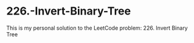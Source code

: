 # 226.-Invert-Binary-Tree
This is my personal solution to the LeetCode problem: 226. Invert Binary Tree
